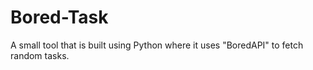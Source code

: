 # Bored-Task
A small tool that is built using Python where it uses "BoredAPI" to fetch random tasks.
